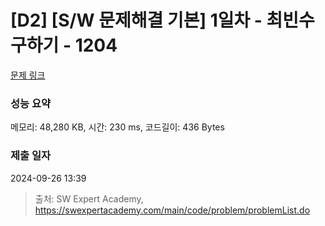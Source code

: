 # [D2] [S/W 문제해결 기본] 1일차 - 최빈수 구하기 - 1204 

[문제 링크](https://swexpertacademy.com/main/code/problem/problemDetail.do?contestProbId=AV13zo1KAAACFAYh) 

### 성능 요약

메모리: 48,280 KB, 시간: 230 ms, 코드길이: 436 Bytes

### 제출 일자

2024-09-26 13:39



> 출처: SW Expert Academy, https://swexpertacademy.com/main/code/problem/problemList.do